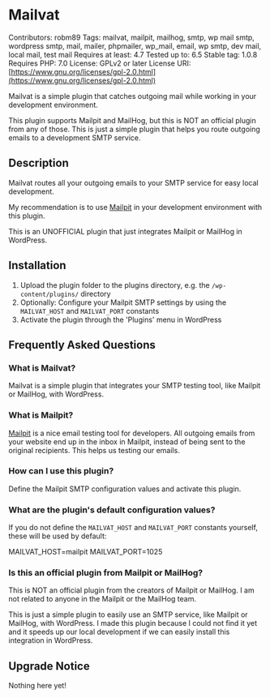 # Mailvat

Contributors: robm89
Tags: mailvat, mailpit, mailhog, smtp, wp mail smtp, wordpress smtp, mail, mailer, phpmailer, wp_mail, email, wp smtp, dev mail, local mail, test mail
Requires at least: 4.7
Tested up to: 6.5
Stable tag: 1.0.8
Requires PHP: 7.0
License: GPLv2 or later
License URI: [https://www.gnu.org/licenses/gpl-2.0.html](https://www.gnu.org/licenses/gpl-2.0.html)

Mailvat is a simple plugin that catches outgoing mail while working in your development environment.

This plugin supports Mailpit and MailHog, but this is NOT an official plugin from any of those. This is just a simple plugin that helps you route outgoing emails to a development SMTP service.

## Description

Mailvat routes all your outgoing emails to your SMTP service for easy local development.

My recommendation is to use [Mailpit](https://github.com/axllent/mailpit) in your development environment with this plugin.

This is an UNOFFICIAL plugin that just integrates Mailpit or MailHog in WordPress.

## Installation

1. Upload the plugin folder to the plugins directory, e.g. the `/wp-content/plugins/` directory
2. Optionally: Configure your Mailpit SMTP settings by using the `MAILVAT_HOST` and `MAILVAT_PORT` constants
3. Activate the plugin through the 'Plugins' menu in WordPress

## Frequently Asked Questions

### What is Mailvat?

Mailvat is a simple plugin that integrates your SMTP testing tool, like Mailpit or MailHog, with WordPress.

### What is Mailpit?

[Mailpit](https://github.com/axllent/mailpit) is a nice email testing tool for developers. All outgoing emails from your website end up in the inbox in Mailpit, instead of being sent to the original recipients. This helps us testing our emails.

### How can I use this plugin?

Define the Mailpit SMTP configuration values and activate this plugin.

### What are the plugin's default configuration values?

If you do not define the `MAILVAT_HOST` and `MAILVAT_PORT` constants yourself, these will be used by default:

MAILVAT_HOST=mailpit
MAILVAT_PORT=1025

### Is this an official plugin from Mailpit or MailHog?

This is NOT an official plugin from the creators of Mailpit or MailHog. I am not related to anyone in the Mailpit or the MailHog team.

This is just a simple plugin to easily use an SMTP service, like Mailpit or MailHog, with WordPress. I made this plugin because I could not find it yet and it speeds up our local development if we can easily install this integration in WordPress.

## Upgrade Notice

Nothing here yet!
